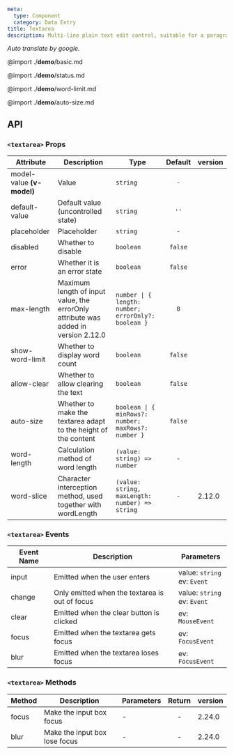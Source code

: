 ```yaml
meta:
  type: Component
  category: Data Entry
title: Textarea
description: Multi-line plain text edit control, suitable for a paragraph of opinion in the comment or feedback form.
```

*Auto translate by google.*

@import ./__demo__/basic.md

@import ./__demo__/status.md

@import ./__demo__/word-limit.md

@import ./__demo__/auto-size.md

## API


### `<textarea>` Props

|Attribute|Description|Type|Default|version|
|---|---|---|:---:|:---|
|model-value **(v-model)**|Value|`string`|`-`||
|default-value|Default value (uncontrolled state)|`string`|`''`||
|placeholder|Placeholder|`string`|`-`||
|disabled|Whether to disable|`boolean`|`false`||
|error|Whether it is an error state|`boolean`|`false`||
|max-length|Maximum length of input value, the errorOnly attribute was added in version 2.12.0|`number \| { length: number; errorOnly?: boolean }`|`0`||
|show-word-limit|Whether to display word count|`boolean`|`false`||
|allow-clear|Whether to allow clearing the text|`boolean`|`false`||
|auto-size|Whether to make the textarea adapt to the height of the content|`boolean \| { minRows?: number; maxRows?: number }`|`false`||
|word-length|Calculation method of word length|`(value: string) => number`|`-`||
|word-slice|Character interception method, used together with wordLength|`(value: string, maxLength: number) => string`|`-`|2.12.0|
### `<textarea>` Events

|Event Name|Description|Parameters|
|---|---|---|
|input|Emitted when the user enters|value: `string`<br>ev: `Event`|
|change|Only emitted when the textarea is out of focus|value: `string`<br>ev: `Event`|
|clear|Emitted when the clear button is clicked|ev: `MouseEvent`|
|focus|Emitted when the textarea gets focus|ev: `FocusEvent`|
|blur|Emitted when the textarea loses focus|ev: `FocusEvent`|
### `<textarea>` Methods

|Method|Description|Parameters|Return|version|
|---|---|---|:---:|:---|
|focus|Make the input box focus|-|-|2.24.0|
|blur|Make the input box lose focus|-|-|2.24.0|


